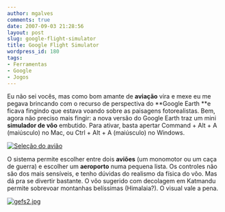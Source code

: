 ```yaml
---
author: mgalves
comments: true
date: 2007-09-03 21:28:56
layout: post
slug: google-flight-simulator
title: Google Flight Simulator
wordpress_id: 180
tags:
- Ferramentas
- Google
- Jogos
---
```


Eu não sei vocês, mas como bom amante de **aviação** vira e mexe eu me pegava brincando com o recurso de  perspectiva do **Google Earth **e ficava fingindo que estava voando sobre as paisagens fotorealistas. Bem, agora não preciso mais fingir: a nova versão do Google Earth traz um mini **simulador de vôo** embutido. Para ativar, basta apertar Command + Alt + A (maiúsculo) no Mac, ou Ctrl + Alt + A (maiúsculo) no Windows.

[![Seleção do avião]({{BASE_PATH}}images/2007-09-03-google-flight-simulator/gefs1.jpg)]({{BASE_PATH}}images/2007-09-03-google-flight-simulator/gefs1.jpg)

O sistema permite escolher entre dois **aviões** (um monomotor ou um caça de guerra) e escolher um **aeroporto** numa pequena lista.  Os controles não são dos mais sensíveis, e tenho dúvidas do realismo da física do vôo. Mas dá pra se divertir bastante. O vôo sugerido com decolagem em Katmandu permite sobrevoar montanhas belíssimas (Himalaia?). O visual vale a pena.

[![gefs2.jpg]({{BASE_PATH}}images/2007-09-03-google-flight-simulator/gefs2.jpg)]({{BASE_PATH}}images/2007-09-03-google-flight-simulator/gefs2.jpg)
